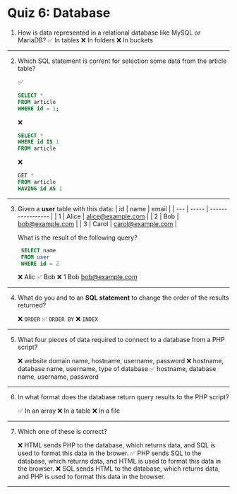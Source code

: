 # Quiz 6: Database

1. How is data represented in a relational database like MySQL or MariaDB?
   ✅ In tables
   ❌ In folders
   ❌ In buckets

---

2. Which SQL statement is corrent for selection some data from the article table?

   ✅

    ```sql
    SELECT *
    FROM article
    WHERE id = 1;
    ```

   ❌

    ```sql
    SELECT *
    WHERE id IS 1
    FROM article
    ```

   ❌
   
    ```sql
    GET *
    FROM article
    HAVING id AS 1
    ```

---

3. Given a **user** table with this data:
   | id  | name  | email             |
   | --- | ----- | ----------------- |
   | 1   | Alice | alice@example.com |
   | 2   | Bob   | bob@example.com   |
   | 3   | Carol | carol@example.com |

   What is the result of the following query?
  
   ```sql
    SELECT name
    FROM user
    WHERE id = 2
   ```

   ❌ Alic
   ✅ Bob
   ❌ 1 Bob bob@example.com

---

4. What do you and to an **SQL statement** to change the order of the results returned?

   ❌ `ORDER`
   ✅ `ORDER BY`
   ❌ `INDEX`

---

5. What four pieces of data required to connect to a database from a PHP script?

   ❌ website domain name, hostname, username, password
   ❌ hostname, database name, username, type of database
   ✅ hostname, database name, username, password

---

6. In what format does the database return query results to the PHP script?

   ✅ In an array
   ❌ In a table
   ❌ In a file

---

7. Which one of these is correct?

   ❌ HTML sends PHP to the database, which returns data, and SQL is used to format this data in the brower.
   ✅ PHP sends SQL to the database, which returns data, and HTML is used to format this data in the browser.
   ❌ SQL sends HTML to the database, which returns data, and PHP is used to format this data in the browser.

---
